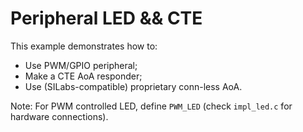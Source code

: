 # Peripheral LED && CTE

This example demonstrates how to:

* Use PWM/GPIO peripheral;
* Make a CTE AoA responder;
* Use (SILabs-compatible) proprietary conn-less AoA.

Note: 
    For PWM controlled LED, define `PWM_LED` (check 
    `impl_led.c` for hardware connections).

